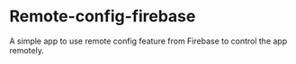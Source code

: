 # Remote-config-firebase
A simple app to use remote config feature from Firebase to control the app remotely.
